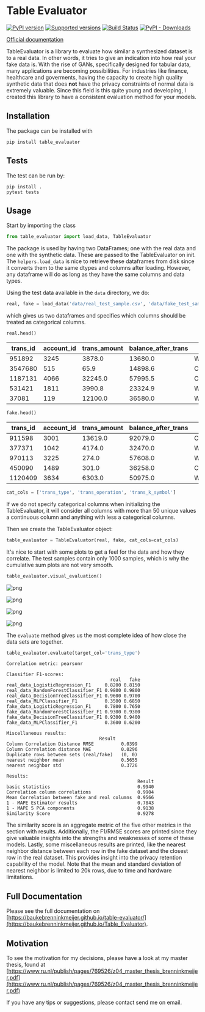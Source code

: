 # Table Evaluator
[![PyPI version](https://badge.fury.io/py/table-evaluator.svg)](https://badge.fury.io/py/table-evaluator)
[![Supported versions](https://img.shields.io/pypi/pyversions/table_evaluator.svg)](https://pypi.python.org/pypi/table_evaluator)
[![Build Status](https://travis-ci.com/Baukebrenninkmeijer/Table_Evaluator.svg?branch=master)](https://travis-ci.com/Baukebrenninkmeijer/Table_Evaluator)
[![PyPI - Downloads](https://img.shields.io/pypi/dm/table_evaluator)](https://pypistats.org/packages/table_evaluator)

[Official documentation](https://baukebrenninkmeijer.github.io/table-evaluator/)

TableEvaluator is a library to evaluate how similar a synthesized dataset is to a real data. In other words, it tries to give an indication into how real your fake data is. With the rise of GANs, specifically designed for tabular data, many applications are becoming possibilities. For industries like finance, healthcare and goverments, having the capacity to create high quality synthetic data that does **not** have the privacy constraints of normal data is extremely valuable. Since this field is this quite young and developing, I created this library to have a consistent evaluation method for your models.

## Installation
The package can be installed with
```
pip install table_evaluator
```

## Tests
The test can be run by:
```
pip install .
pytest tests
```

## Usage
Start by importing the class
```Python
from table_evaluator import load_data, TableEvaluator
```

The package is used by having two DataFrames; one with the real data and one with the synthetic data. These are passed to the TableEvaluator on init.
The `helpers.load_data` is nice to retrieve these dataframes from disk since it converts them to the same dtypes and columns after loading. However, any dataframe will do as long as they have the same columns and data types.

 Using the test data available in the `data` directory, we do:

```python
real, fake = load_data('data/real_test_sample.csv', 'data/fake_test_sample.csv')

```
which gives us two dataframes and specifies which columns should be treated as categorical columns.

```python
real.head()
```


| trans_id | account_id | trans_amount | balance_after_trans | trans_type | trans_operation            | trans_k_symbol    | trans_date |
|----------|------------|--------------|---------------------|------------|----------------------------|-------------------|------------|
| 951892   | 3245       | 3878.0       | 13680.0             | WITHDRAWAL | REMITTANCE_TO_OTHER_BANK   | HOUSEHOLD         | 2165       |
| 3547680  | 515        | 65.9         | 14898.6             | CREDIT     | UNKNOWN                    | INTEREST_CREDITED | 2006       |
| 1187131  | 4066       | 32245.0      | 57995.5             | CREDIT     | COLLECTION_FROM_OTHER_BANK | UNKNOWN           | 2139       |
| 531421   | 1811       | 3990.8       | 23324.9             | WITHDRAWAL | REMITTANCE_TO_OTHER_BANK   | LOAN_PAYMENT      | 892        |
| 37081    | 119        | 12100.0      | 36580.0             | WITHDRAWAL | WITHDRAWAL_IN_CASH         | UNKNOWN           | 654        |


```python
fake.head()
```

| trans_id | account_id | trans_amount | balance_after_trans | trans_type | trans_operation            | trans_k_symbol | trans_date |
|----------|------------|--------------|---------------------|------------|----------------------------|----------------|------------|
| 911598   | 3001       | 13619.0      | 92079.0             | CREDIT     | COLLECTION_FROM_OTHER_BANK | UNKNOWN        | 1885       |
| 377371   | 1042       | 4174.0       | 32470.0             | WITHDRAWAL | REMITTANCE_TO_OTHER_BANK   | HOUSEHOLD      | 1483       |
| 970113   | 3225       | 274.0        | 57608.0             | WITHDRAWAL | WITHDRAWAL_IN_CASH         | UNKNOWN        | 1855       |
| 450090   | 1489       | 301.0        | 36258.0             | CREDIT     | CREDIT_IN_CASH             | UNKNOWN        | 885        |
| 1120409  | 3634       | 6303.0       | 50975.0             | WITHDRAWAL | REMITTANCE_TO_OTHER_BANK   | HOUSEHOLD      | 1211       |


```Python
cat_cols = ['trans_type', 'trans_operation', 'trans_k_symbol']
```

If we do not specify categorical columns when initializing the TableEvaluator, it will consider all columns with more than 50 unique values a continuous column and anything with less a categorical columns.

Then we create the TableEvaluator object:
```Python
table_evaluator = TableEvaluator(real, fake, cat_cols=cat_cols)
```

It's nice to start with some plots to get a feel for the data and how they correlate. The test samples contain only 1000 samples, which is why the cumulative sum plots are not very smooth.

```python
table_evaluator.visual_evaluation()
```


![png](images/output_7_0.png)



![png](images/output_7_1.png)



![png](images/output_7_2.png)



![png](images/output_7_3.png)


The `evaluate` method gives us the most complete idea of how close the data sets are together.

```python
table_evaluator.evaluate(target_col='trans_type')
```


    Correlation metric: pearsonr

    Classifier F1-scores:
                                          real   fake
    real_data_LogisticRegression_F1     0.8200 0.8150
    real_data_RandomForestClassifier_F1 0.9800 0.9800
    real_data_DecisionTreeClassifier_F1 0.9600 0.9700
    real_data_MLPClassifier_F1          0.3500 0.6850
    fake_data_LogisticRegression_F1     0.7800 0.7650
    fake_data_RandomForestClassifier_F1 0.9300 0.9300
    fake_data_DecisionTreeClassifier_F1 0.9300 0.9400
    fake_data_MLPClassifier_F1          0.3600 0.6200

    Miscellaneous results:
                                      Result
    Column Correlation Distance RMSE          0.0399
    Column Correlation distance MAE           0.0296
    Duplicate rows between sets (real/fake)   (0, 0)
    nearest neighbor mean                     0.5655
    nearest neighbor std                      0.3726

    Results:
                                                    Result
    basic statistics                                0.9940
    Correlation column correlations                 0.9904
    Mean Correlation between fake and real columns  0.9566
    1 - MAPE Estimator results                      0.7843
    1 - MAPE 5 PCA components                       0.9138
    Similarity Score                                0.9278

 The similarity score is an aggregate metric of the five other metrics in the section with results. Additionally, the F1/RMSE scores are printed since they give valuable insights into the strengths and weaknesses of some of these models. Lastly, some miscellaneous results are printed, like the nearest neighbor distance between each row in the fake dataset and the closest row in the real dataset. This provides insight into the privacy retention capability of the model. Note that the mean and standard deviation of nearest neighbor is limited to 20k rows, due to time and hardware limitations.


## Full Documentation
Please see the full documentation on [https://baukebrenninkmeijer.github.io/table-evaluator/](https://baukebrenninkmeijer.github.io/Table_Evaluator).

## Motivation
To see the motivation for my decisions, please have a look at my master thesis, found at [https://www.ru.nl/publish/pages/769526/z04_master_thesis_brenninkmeijer.pdf](https://www.ru.nl/publish/pages/769526/z04_master_thesis_brenninkmeijer.pdf)

If you have any tips or suggestions, please contact send me on email.
